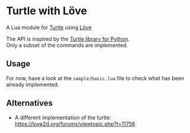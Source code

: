 # Turtle with Löve

A Lua module for [Turtle](https://en.wikipedia.org/wiki/Turtle_graphics) using [Löve](https://love2d.org/)

The API is inspired by the [Turtle library for Python](https://docs.python.org/2/library/turtle.html).  
Only a subset of the commands are implemented.

## Usage

For now, have a look at the `sample/basic.lua` file to check what has been already implemented.

## Alternatives

- A different implementation of the turtle: <https://love2d.org/forums/viewtopic.php?t=11756>

